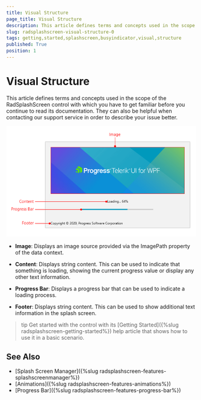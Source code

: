 ```yaml
---
title: Visual Structure
page_title: Visual Structure
description: This article defines terms and concepts used in the scope of the RadSplashScreen control with which you have to get familiar before you continue to read its documentation.
slug: radsplashscreen-visual-structure-0
tags: getting,started,splashscreen,busyindicator,visual,structure
published: True
position: 1
---
```


# Visual Structure

This article defines terms and concepts used in the scope of the RadSplashScreen control with which you have to get familiar before you continue to read its documentation. They can also be helpful when contacting our support service in order to describe your issue better.

![{{ site.framework_name }} RadSplashScreen Visual Structure](images/radsplashscreen-visual-structure-0.png)

* __Image__: Displays an image source provided via the ImagePath property of the data context. 

* __Content__: Displays string content. This can be used to indicate that something is loading, showing the current progress value or display any other text information.

* __Progress Bar__: Displays a progress bar that can be used to indicate a loading process. 

* __Footer__: Displays string content. This can be used to show additional text information in the splash screen.

>tip Get started with the control with its [Getting Started]({%slug radsplashscreen-getting-started%}) help article that shows how to use it in a basic scenario.

## See Also  
* [Splash Screen Manager]({%slug radsplashscreen-features-splashscreenmanager%})
* [Animations]({%slug radsplashscreen-features-animations%})
* [Progress Bar]({%slug radsplashscreen-features-progress-bar%})
